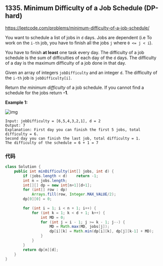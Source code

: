 ## 1335. Minimum Difficulty of a Job Schedule (DP-hard)

https://leetcode.com/problems/minimum-difficulty-of-a-job-schedule/

You want to schedule a list of jobs in `d` days. Jobs are dependent (i.e To work on the `i-th` job, you have to finish all the jobs `j` where `0 <= j < i`).

You have to finish **at least** one task every day. The difficulty of a job schedule is the sum of difficulties of each day of the `d` days. The difficulty of a day is the maximum difficulty of a job done in that day.

Given an array of integers `jobDifficulty` and an integer `d`. The difficulty of the `i-th` job is `jobDifficulty[i]`.

Return *the minimum difficulty* of a job schedule. If you cannot find a schedule for the jobs return **-1**.

 

**Example 1:**

![img](https://assets.leetcode.com/uploads/2020/01/16/untitled.png)

```
Input: jobDifficulty = [6,5,4,3,2,1], d = 2
Output: 7
Explanation: First day you can finish the first 5 jobs, total difficulty = 6.
Second day you can finish the last job, total difficulty = 1.
The difficulty of the schedule = 6 + 1 = 7
```

### 代码

```java
class Solution {
    public int minDifficulty(int[] jobs, int d) {
        if (jobs.length < d)    return -1;
        int n = jobs.length;
        int[][] dp = new int[n+1][d+1];
        for (int[] row : dp)
            Arrays.fill(row, Integer.MAX_VALUE/2);
        dp[0][0] = 0;
        
        for (int i = 1; i < n + 1; i++) {
            for (int k = 1; k < d + 1; k++) {
                int MD = 0;
                for (int j = i - 1; j >= k - 1; j--) {
                    MD = Math.max(MD, jobs[j]);
                    dp[i][k] = Math.min(dp[i][k], dp[j][k-1] + MD);
                }
            }
        }
        return dp[n][d];
    }
}
```

